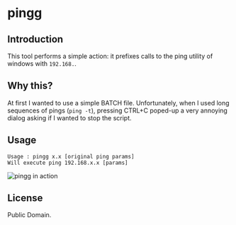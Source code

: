 pingg
=====

Introduction
------------
This tool performs a simple action: it prefixes calls to the ping utility of windows with `192.168.`.

Why this?
---------
At first I wanted to use a simple BATCH file. Unfortunately, when I used long sequences of pings (`ping -t`), pressing CTRL+C poped-up a very annoying dialog asking if I wanted to stop the script.

Usage
-----
	Usage : pingg x.x [original ping params]
	Will execute ping 192.168.x.x [params]

![pingg in action](https://raw.github.com/ZeWaren/pingg/master/pingg.png "pingg in action")

License
-------
Public Domain.
